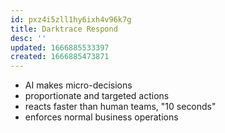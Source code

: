 ```yaml
---
id: pxz4i5zll1hy6ixh4v96k7g
title: Darktrace Respond
desc: ''
updated: 1666885533397
created: 1666885473871
---
```


- AI makes micro-decisions
- proportionate and targeted actions
- reacts faster than human teams, "10 seconds"
- enforces normal business operations